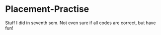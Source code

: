 # Placement-Practise
Stuff I did in seventh sem. 
Not even sure if all codes are correct, but have fun!
